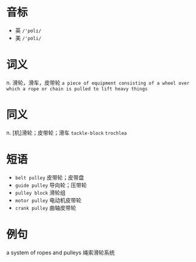 # 音标

- 英 `/'pʊlɪ/`
- 美 `/'pʊli/`

# 词义

n. 滑轮，滑车，皮带轮
`a piece of equipment consisting of a wheel over which a rope or chain is pulled to lift heavy things`

# 同义

n. [机]滑轮；皮带轮；滑车
`tackle-block` `trochlea`

# 短语

- `belt pulley` 皮带轮；皮带盘
- `guide pulley` 导向轮；压带轮
- `pulley block` 滑轮组
- `motor pulley` 电动机皮带轮
- `crank pulley` 曲轴皮带轮

# 例句

a system of ropes and pulleys
绳索滑轮系统


